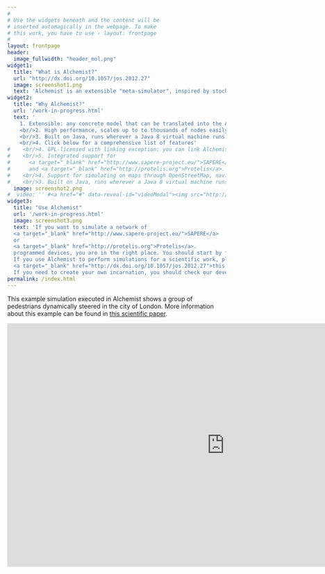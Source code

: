 ```yaml
---
#
# Use the widgets beneath and the content will be
# inserted automagically in the webpage. To make
# this work, you have to use › layout: frontpage
#
layout: frontpage
header:
  image_fullwidth: "header_mol.png"
widget1:
  title: "What is Alchemist?"
  url: "http://dx.doi.org/10.1057/jos.2012.27"
  image: screenshot1.png
  text: 'Alchemist is an extensible "meta-simulator", inspired by stochastic chemistry and tailored to pervasive computing and distributed systems. It provides a flexible meta-model, on which the developers should bind their own abstractions, realizing a so-called "incarnation". Incarnations for SAPERE and Protelis are already available and integrated in the main distribution.'
widget2:
  title: "Why Alchemist?"
  url: '/work-in-progress.html'
  text: '
    1. Extensible: any concrete model that can be translated into the Alchemist generic meta-model can be simulated, reusing common simulator features.
    <br/>2. High performance, scales up to to thousands of nodes easily.
    <br/>3. Built on Java, runs wherever a Java 8 virtual machine runs.
    <br/>4. Click below for a comprehensive list of features'
#    <br/>4. GPL-licensed with linking exception: you can link Alchemist from your private project.
#    <br/>5. Integrated support for
#      <a target="_blank" href="http://www.sapere-project.eu/">SAPERE</a>
#      and <a target="_blank" href="http://protelis.org">Protelis</a>.
#    <br/>4. Support for simulating on maps through OpenStreetMap, navigation via Graphhopper.
#    <br/>3. Built on Java, runs wherever a Java 8 virtual machine runs.
  image: screenshot2.png
#  video: '' #<a href="#" data-reveal-id="videoModal"><img src="http://phlow.github.io/feeling-responsive/images/start-video-feeling-responsive-302x182.jpg" width="302" height="182" alt=""/></a>'
widget3:
  title: "Use Alchemist"
  url: '/work-in-progress.html'
  image: screenshot3.png
  text: 'If you want to simulate a network of
  <a target="_blank" href="http://www.sapere-project.eu/">SAPERE</a>
  or
  <a target="_blank" href="http://protelis.org">Protelis</a>.
  programmed devices, you are in the right place. You should start by following our tutorial, that should guide you step by step.
  If you use Alchemist to perform simulations for a scientific work, please cite
  <a target="_blank" href="http://dx.doi.org/10.1057/jos.2012.27">this paper</a>.
  If you need to create your own incarnation, you should check our developer instructions and documentation first.'
permalink: /index.html
---
```


This example simulation executed in Alchemist shows a group of pedestrians dynamically steered in the city of London. More information about this example can be found in [this scientific paper](http://dl.acm.org/citation.cfm?id=2773424).

<iframe src="https://vid.me/e/gsIm?stats=1&amp;tools=1" width="1000" height="560" frameborder="0" allowfullscreen webkitallowfullscreen mozallowfullscreen scrolling="no"></iframe>
